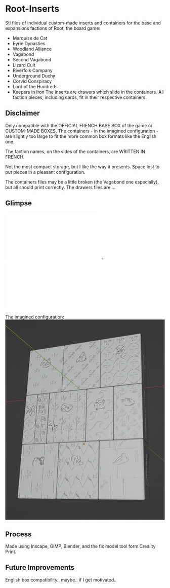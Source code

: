 # Root-Inserts

Stl files of individual custom-made inserts and containers for the base and expansions factions of Root, the board game:
- Marquise de Cat
- Eyrie Dynasties
- Woodland Alliance
- Vagabond
- Second Vagabond
- Lizard Cult
- Riverfolk Company
- Underground Duchy
- Corvid Conspiracy
- Lord of the Hundreds
- Keepers in Iron
The inserts are drawers which slide in the containers. All faction pieces, including cards, fit in their respective containers.

## Disclaimer

Only compatible with the OFFICIAL FRENCH BASE BOX of the game or CUSTOM-MADE BOXES. The containers - in the imagined configuration - are slightly too large to fit the more common box formats like the English one.

The faction names, on the sides of the containers, are WRITTEN IN FRENCH.

Not the most compact storage, but I like the way it presents. Space lost to put pieces in a pleasant configuration.

The containers files may be a little broken (the Vagabond one especially), but all should print correctly.
The drawers files are ...

 ## Glimpse
 
![Example of container](Stl/Containers/container-Marquise_de_Cat.stl) - ![Example of drawer](Stl/Drawers/drawer-Marquise_de_Cat.stl)

The imagined configuration:
![Bent right block](Presentation/All_containers_packed_as_intended.png)


## Process

Made using Inscape, GIMP, Blender, and the fix model tool form Creality Print.

## Future Improvements

English box compatibility.. maybe.. if I get motivated..

